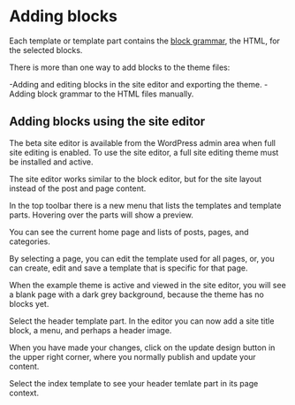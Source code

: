 # Adding blocks

Each template or template part contains the [block grammar](https://developer.wordpress.org/block-editor/principles/key-concepts/#blocks), the HTML, for the selected blocks.

There is more than one way to add blocks to the theme files:

-Adding and editing blocks in the site editor and exporting the theme.
-Adding block grammar to the HTML files manually.

## Adding blocks using the site editor

The beta site editor is available from the WordPress admin area when full site editing is enabled.
To use the site editor, a full site editing theme must be installed and active.

The site editor works similar to the block editor, but for the site layout instead of the post and page content.

In the top toolbar there is a new menu that lists the templates and template parts.
Hovering over the parts will show a preview.

You can see the current home page and lists of posts, pages, and categories.

By selecting a page, you can edit the template used for all pages, or, you can create, edit and save a template
that is specific for that page.

When the example theme is active and viewed in the site editor, you will see a blank page with a dark grey background,
because the theme has no blocks yet.

Select the header template part.
In the editor you can now add a site title block, a menu, and perhaps a header image.

When you have made your changes, click on the update design button in the upper right corner,
where you normally publish and update your content.

Select the index template to see your header temlate part in its page context.



